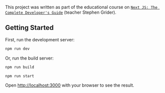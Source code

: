 This project was written as part of the educational course on [`Next JS: The Complete Developer's Guide`](https://www.udemy.com/course/next-js-the-complete-developers-guide) (teacher Stephen Grider).

## Getting Started

First, run the development server:

```bash
npm run dev
```
Or, run the build server:

```bash
npm run build

npm run start
```

Open [http://localhost:3000](http://localhost:3000) with your browser to see the result.